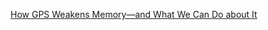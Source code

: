 [How GPS Weakens Memory—and What We Can Do about It](/assets/files/pdf/EN-CH-how-gps-weakens-memory.pdf)
